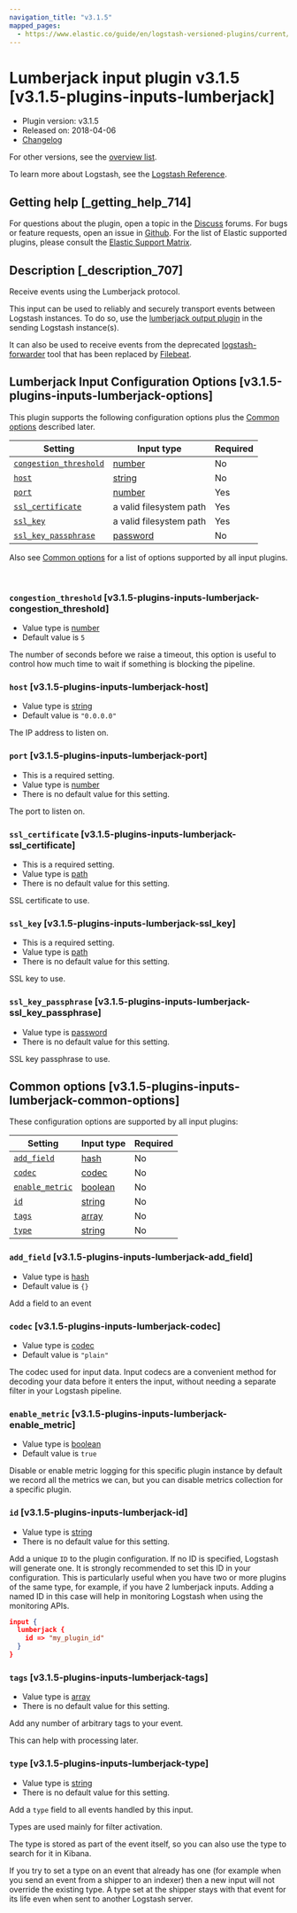 ```yaml
---
navigation_title: "v3.1.5"
mapped_pages:
  - https://www.elastic.co/guide/en/logstash-versioned-plugins/current/v3.1.5-plugins-inputs-lumberjack.html
---
```


# Lumberjack input plugin v3.1.5 [v3.1.5-plugins-inputs-lumberjack]


* Plugin version: v3.1.5
* Released on: 2018-04-06
* [Changelog](https://github.com/logstash-plugins/logstash-input-lumberjack/blob/v3.1.5/CHANGELOG.md)

For other versions, see the [overview list](input-lumberjack-index.md).

To learn more about Logstash, see the [Logstash Reference](logstash://reference/index.md).

## Getting help [_getting_help_714]

For questions about the plugin, open a topic in the [Discuss](http://discuss.elastic.co) forums. For bugs or feature requests, open an issue in [Github](https://github.com/logstash-plugins/logstash-input-lumberjack). For the list of Elastic supported plugins, please consult the [Elastic Support Matrix](https://www.elastic.co/support/matrix#matrix_logstash_plugins).


## Description [_description_707]

Receive events using the Lumberjack protocol.

This input can be used to reliably and securely transport events between Logstash instances. To do so, use the [lumberjack output plugin](/lsr/pluginsack.md) in the sending Logstash instance(s).

It can also be used to receive events from the deprecated [logstash-forwarder](https://github.com/elastic/logstash-forwarder) tool that has been replaced by [Filebeat](https://github.com/elastic/beats/tree/master/filebeat).


## Lumberjack Input Configuration Options [v3.1.5-plugins-inputs-lumberjack-options]

This plugin supports the following configuration options plus the [Common options](v3-1-5-plugins-inputs-lumberjack.md#v3.1.5-plugins-inputs-lumberjack-common-options) described later.

| Setting | Input type | Required |
| --- | --- | --- |
| [`congestion_threshold`](v3-1-5-plugins-inputs-lumberjack.md#v3.1.5-plugins-inputs-lumberjack-congestion_threshold) | [number](logstash://reference/configuration-file-structure.md#number) | No |
| [`host`](v3-1-5-plugins-inputs-lumberjack.md#v3.1.5-plugins-inputs-lumberjack-host) | [string](logstash://reference/configuration-file-structure.md#string) | No |
| [`port`](v3-1-5-plugins-inputs-lumberjack.md#v3.1.5-plugins-inputs-lumberjack-port) | [number](logstash://reference/configuration-file-structure.md#number) | Yes |
| [`ssl_certificate`](v3-1-5-plugins-inputs-lumberjack.md#v3.1.5-plugins-inputs-lumberjack-ssl_certificate) | a valid filesystem path | Yes |
| [`ssl_key`](v3-1-5-plugins-inputs-lumberjack.md#v3.1.5-plugins-inputs-lumberjack-ssl_key) | a valid filesystem path | Yes |
| [`ssl_key_passphrase`](v3-1-5-plugins-inputs-lumberjack.md#v3.1.5-plugins-inputs-lumberjack-ssl_key_passphrase) | [password](logstash://reference/configuration-file-structure.md#password) | No |

Also see [Common options](v3-1-5-plugins-inputs-lumberjack.md#v3.1.5-plugins-inputs-lumberjack-common-options) for a list of options supported by all input plugins.

 

### `congestion_threshold` [v3.1.5-plugins-inputs-lumberjack-congestion_threshold]

* Value type is [number](logstash://reference/configuration-file-structure.md#number)
* Default value is `5`

The number of seconds before we raise a timeout, this option is useful to control how much time to wait if something is blocking the pipeline.


### `host` [v3.1.5-plugins-inputs-lumberjack-host]

* Value type is [string](logstash://reference/configuration-file-structure.md#string)
* Default value is `"0.0.0.0"`

The IP address to listen on.


### `port` [v3.1.5-plugins-inputs-lumberjack-port]

* This is a required setting.
* Value type is [number](logstash://reference/configuration-file-structure.md#number)
* There is no default value for this setting.

The port to listen on.


### `ssl_certificate` [v3.1.5-plugins-inputs-lumberjack-ssl_certificate]

* This is a required setting.
* Value type is [path](logstash://reference/configuration-file-structure.md#path)
* There is no default value for this setting.

SSL certificate to use.


### `ssl_key` [v3.1.5-plugins-inputs-lumberjack-ssl_key]

* This is a required setting.
* Value type is [path](logstash://reference/configuration-file-structure.md#path)
* There is no default value for this setting.

SSL key to use.


### `ssl_key_passphrase` [v3.1.5-plugins-inputs-lumberjack-ssl_key_passphrase]

* Value type is [password](logstash://reference/configuration-file-structure.md#password)
* There is no default value for this setting.

SSL key passphrase to use.



## Common options [v3.1.5-plugins-inputs-lumberjack-common-options]

These configuration options are supported by all input plugins:

| Setting | Input type | Required |
| --- | --- | --- |
| [`add_field`](v3-1-5-plugins-inputs-lumberjack.md#v3.1.5-plugins-inputs-lumberjack-add_field) | [hash](logstash://reference/configuration-file-structure.md#hash) | No |
| [`codec`](v3-1-5-plugins-inputs-lumberjack.md#v3.1.5-plugins-inputs-lumberjack-codec) | [codec](logstash://reference/configuration-file-structure.md#codec) | No |
| [`enable_metric`](v3-1-5-plugins-inputs-lumberjack.md#v3.1.5-plugins-inputs-lumberjack-enable_metric) | [boolean](logstash://reference/configuration-file-structure.md#boolean) | No |
| [`id`](v3-1-5-plugins-inputs-lumberjack.md#v3.1.5-plugins-inputs-lumberjack-id) | [string](logstash://reference/configuration-file-structure.md#string) | No |
| [`tags`](v3-1-5-plugins-inputs-lumberjack.md#v3.1.5-plugins-inputs-lumberjack-tags) | [array](logstash://reference/configuration-file-structure.md#array) | No |
| [`type`](v3-1-5-plugins-inputs-lumberjack.md#v3.1.5-plugins-inputs-lumberjack-type) | [string](logstash://reference/configuration-file-structure.md#string) | No |

### `add_field` [v3.1.5-plugins-inputs-lumberjack-add_field]

* Value type is [hash](logstash://reference/configuration-file-structure.md#hash)
* Default value is `{}`

Add a field to an event


### `codec` [v3.1.5-plugins-inputs-lumberjack-codec]

* Value type is [codec](logstash://reference/configuration-file-structure.md#codec)
* Default value is `"plain"`

The codec used for input data. Input codecs are a convenient method for decoding your data before it enters the input, without needing a separate filter in your Logstash pipeline.


### `enable_metric` [v3.1.5-plugins-inputs-lumberjack-enable_metric]

* Value type is [boolean](logstash://reference/configuration-file-structure.md#boolean)
* Default value is `true`

Disable or enable metric logging for this specific plugin instance by default we record all the metrics we can, but you can disable metrics collection for a specific plugin.


### `id` [v3.1.5-plugins-inputs-lumberjack-id]

* Value type is [string](logstash://reference/configuration-file-structure.md#string)
* There is no default value for this setting.

Add a unique `ID` to the plugin configuration. If no ID is specified, Logstash will generate one. It is strongly recommended to set this ID in your configuration. This is particularly useful when you have two or more plugins of the same type, for example, if you have 2 lumberjack inputs. Adding a named ID in this case will help in monitoring Logstash when using the monitoring APIs.

```json
input {
  lumberjack {
    id => "my_plugin_id"
  }
}
```


### `tags` [v3.1.5-plugins-inputs-lumberjack-tags]

* Value type is [array](logstash://reference/configuration-file-structure.md#array)
* There is no default value for this setting.

Add any number of arbitrary tags to your event.

This can help with processing later.


### `type` [v3.1.5-plugins-inputs-lumberjack-type]

* Value type is [string](logstash://reference/configuration-file-structure.md#string)
* There is no default value for this setting.

Add a `type` field to all events handled by this input.

Types are used mainly for filter activation.

The type is stored as part of the event itself, so you can also use the type to search for it in Kibana.

If you try to set a type on an event that already has one (for example when you send an event from a shipper to an indexer) then a new input will not override the existing type. A type set at the shipper stays with that event for its life even when sent to another Logstash server.



